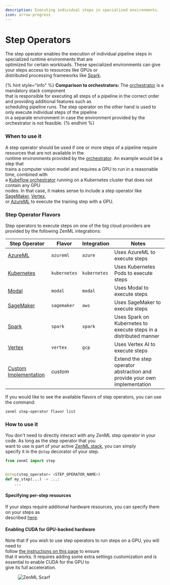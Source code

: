 ```yaml
---
description: Executing individual steps in specialized environments.
icon: arrow-progress
---
```


# Step Operators

The step operator enables the execution of individual pipeline steps in specialized runtime environments that are\
optimized for certain workloads. These specialized environments can give your steps access to resources like GPUs or\
distributed processing frameworks like [Spark](https://spark.apache.org/).

{% hint style="info" %}
**Comparison to orchestrators:** The [orchestrator](../orchestrators/) is a mandatory stack component\
that is responsible for executing all steps of a pipeline in the correct order and providing additional features such as\
scheduling pipeline runs. The step operator on the other hand is used to only execute individual steps of the pipeline\
in a separate environment in case the environment provided by the orchestrator is not feasible.
{% endhint %}

### When to use it

A step operator should be used if one or more steps of a pipeline require resources that are not available in the\
runtime environments provided by the [orchestrator](../orchestrators/). An example would be a step that\
trains a computer vision model and requires a GPU to run in a reasonable time, combined with\
a [Kubeflow orchestrator](../orchestrators/kubeflow.md) running on a Kubernetes cluster that does not contain any GPU\
nodes. In that case, it makes sense to include a step operator like [SageMaker](sagemaker.md), [Vertex](vertex.md),\
or [AzureML](azureml.md) to execute the training step with a GPU.

### Step Operator Flavors

Step operators to execute steps on one of the big cloud providers are provided by the following ZenML integrations:

| Step Operator                      | Flavor       | Integration  | Notes                                                                    |
| ---------------------------------- | ------------ | ------------ | ------------------------------------------------------------------------ |
| [AzureML](azureml.md)              | `azureml`    | `azure`      | Uses AzureML to execute steps                                            |
| [Kubernetes](kubernetes.md)        | `kubernetes` | `kubernetes` | Uses Kubernetes Pods to execute steps                                    |
| [Modal](modal.md)                  | `modal`      | `modal`      | Uses Modal to execute steps                                              |
| [SageMaker](sagemaker.md)          | `sagemaker`  | `aws`        | Uses SageMaker to execute steps                                          |
| [Spark](spark-kubernetes.md)       | `spark`      | `spark`      | Uses Spark on Kubernetes to execute steps in a distributed manner        |
| [Vertex](vertex.md)                | `vertex`     | `gcp`        | Uses Vertex AI to execute steps                                          |
| [Custom Implementation](custom.md) | _custom_     |              | Extend the step operator abstraction and provide your own implementation |

If you would like to see the available flavors of step operators, you can use the command:

```shell
zenml step-operator flavor list
```

### How to use it

You don't need to directly interact with any ZenML step operator in your code. As long as the step operator that you\
want to use is part of your active [ZenML stack](../../user-guide/production-guide/understand-stacks.md), you can simply\
specify it in the `@step` decorator of your step.

```python
from zenml import step


@step(step_operator= <STEP_OPERATOR_NAME>)
def my_step(...) -> ...:
    ...
```

#### Specifying per-step resources

If your steps require additional hardware resources, you can specify them on your steps as\
described [here](https://docs.zenml.io/how-to/pipeline-development/training-with-gpus/).

#### Enabling CUDA for GPU-backed hardware

Note that if you wish to use step operators to run steps on a GPU, you will need to\
follow [the instructions on this page](https://docs.zenml.io/how-to/pipeline-development/training-with-gpus/) to ensure\
that it works. It requires adding some extra settings customization and is essential to enable CUDA for the GPU to\
give its full acceleration.

<figure><img src="https://static.scarf.sh/a.png?x-pxid=f0b4f458-0a54-4fcd-aa95-d5ee424815bc" alt="ZenML Scarf"><figcaption></figcaption></figure>
